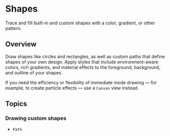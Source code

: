 # Shapes

Trace and fill built-in and custom shapes with a color, gradient, or other
pattern.

## Overview

Draw shapes like circles and rectangles, as well as custom paths that define
shapes of your own design. Apply styles that include environment-aware colors,
rich gradients, and material effects to the foreground, background, and outline
of your shapes.

If you need the efficiency or flexibility of immediate mode drawing — for
example, to create particle effects — use a ``Canvas`` view instead.

## Topics

### Drawing custom shapes

- ``Path``
